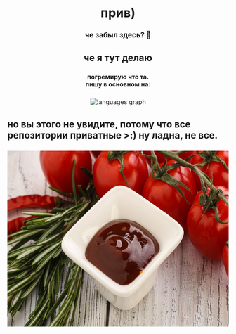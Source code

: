 <h1 align="center">прив)</h1>

###

<h3 align="center">че забыл здесь? 🤨</h3>

###

<h2 align="center">че я тут делаю</h2>

###

<h4 align="center">погремирую что та. <br>пишу в основном на:</h4>

###

<div align="center">
  <img src="https://github-readme-stats.vercel.app/api/top-langs?username=symbolic223&locale=en&hide_title=false&layout=compact&card_width=320&langs_count=5&theme=dracula&hide_border=false&order=2" height="200" alt="languages graph"  />
</div>

###

<h2 align="left">но вы этого не увидите, потому что все репозитории приватные >:) ну ладна, не все.</h2>

###

<div align="center">
  <img height="400" src="sous.jpg"  />
</div>

###


###
